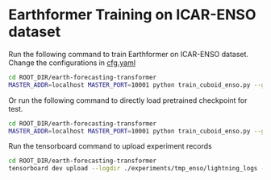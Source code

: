 # Earthformer Training on ICAR-ENSO dataset 
Run the following command to train Earthformer on ICAR-ENSO dataset. 
Change the configurations in [cfg.yaml](./cfg.yaml)
```bash
cd ROOT_DIR/earth-forecasting-transformer
MASTER_ADDR=localhost MASTER_PORT=10001 python train_cuboid_enso.py --gpus 2 --cfg cfg.yaml --ckpt_name last.ckpt --save tmp_enso
```
Or run the following command to directly load pretrained checkpoint for test.
```bash
cd ROOT_DIR/earth-forecasting-transformer
MASTER_ADDR=localhost MASTER_PORT=10001 python train_cuboid_enso.py --gpus 2 --pretrained --save tmp_enso
```
Run the tensorboard command to upload experiment records
```bash
cd ROOT_DIR/earth-forecasting-transformer
tensorboard dev upload --logdir ./experiments/tmp_enso/lightning_logs --name 'tmp_enso'
```

